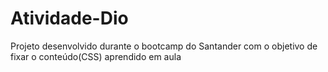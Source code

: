 # Atividade-Dio
Projeto desenvolvido  durante o bootcamp do Santander com o objetivo de fixar o conteúdo(CSS) aprendido em aula 
